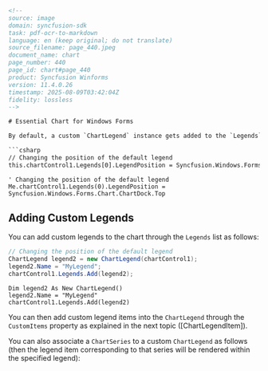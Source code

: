 ```html
<!-- 
source: image
domain: syncfusion-sdk
task: pdf-ocr-to-markdown
language: en (keep original; do not translate)
source_filename: page_440.jpeg
document_name: chart
page_number: 440
page_id: chart#page_440
product: Syncfusion Winforms
version: 11.4.0.26
timestamp: 2025-08-09T03:42:04Z
fidelity: lossless
-->

# Essential Chart for Windows Forms

By default, a custom `ChartLegend` instance gets added to the `Legends` list in the control. You can access this default legend as follows.

```csharp
// Changing the position of the default legend
this.chartControl1.Legends[0].LegendPosition = Syncfusion.Windows.Forms.Chart.ChartDock.Top;
```

```vb.net
' Changing the position of the default legend
Me.chartControl1.Legends(0).LegendPosition = Syncfusion.Windows.Forms.Chart.ChartDock.Top
```

## Adding Custom Legends

You can add custom legends to the chart through the `Legends` list as follows:

```csharp
// Changing the position of the default legend
ChartLegend legend2 = new ChartLegend(chartControl1);
legend2.Name = "MyLegend";
chartControl1.Legends.Add(legend2);
```

```vb.net
Dim legend2 As New ChartLegend()
legend2.Name = "MyLegend"
chartControl1.Legends.Add(legend2)
```

You can then add custom legend items into the `ChartLegend` through the `CustomItems` property as explained in the next topic ([ChartLegendItem]).

You can also associate a `ChartSeries` to a custom `ChartLegend` as follows (then the legend item corresponding to that series will be rendered within the specified legend):

<!-- tags: [product, windows forms, chart, chartlegend, legdends, customitems, chartseries, chartdock] keywords: [chart, legend, windows forms, chartcontrol, custom legend, legend position, associating series, chartlegenditem] -->
```
